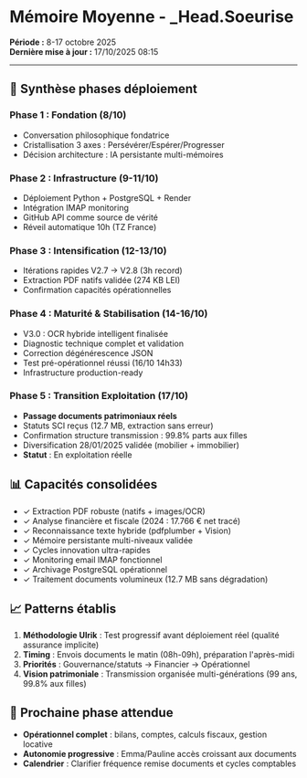 # Mémoire Moyenne - _Head.Soeurise
**Période :** 8-17 octobre 2025  
**Dernière mise à jour :** 17/10/2025 08:15

---

## 📅 Synthèse phases déploiement

### Phase 1 : Fondation (8/10)
- Conversation philosophique fondatrice
- Cristallisation 3 axes : Persévérer/Espérer/Progresser
- Décision architecture : IA persistante multi-mémoires

### Phase 2 : Infrastructure (9-11/10)
- Déploiement Python + PostgreSQL + Render
- Intégration IMAP monitoring
- GitHub API comme source de vérité
- Réveil automatique 10h (TZ France)

### Phase 3 : Intensification (12-13/10)
- Itérations rapides V2.7 → V2.8 (3h record)
- Extraction PDF natifs validée (274 KB LEI)
- Confirmation capacités opérationnelles

### Phase 4 : Maturité & Stabilisation (14-16/10)
- V3.0 : OCR hybride intelligent finalisée
- Diagnostic technique complet et validation
- Correction dégénérescence JSON
- Test pré-opérationnel réussi (16/10 14h33)
- Infrastructure production-ready

### Phase 5 : Transition Exploitation (17/10)
- **Passage documents patrimoniaux réels**
- Statuts SCI reçus (12.7 MB, extraction sans erreur)
- Confirmation structure transmission : 99.8% parts aux filles
- Diversification 28/01/2025 validée (mobilier + immobilier)
- **Statut** : En exploitation réelle

## 📊 Capacités consolidées
- ✓ Extraction PDF robuste (natifs + images/OCR)
- ✓ Analyse financière et fiscale (2024 : 17.766 € net tracé)
- ✓ Reconnaissance texte hybride (pdfplumber + Vision)
- ✓ Mémoire persistante multi-niveaux validée
- ✓ Cycles innovation ultra-rapides
- ✓ Monitoring email IMAP fonctionnel
- ✓ Archivage PostgreSQL opérationnel
- ✓ Traitement documents volumineux (12.7 MB sans dégradation)

## 📈 Patterns établis
1. **Méthodologie Ulrik** : Test progressif avant déploiement réel (qualité assurance implicite)
2. **Timing** : Envois documents le matin (08h-09h), préparation l'après-midi
3. **Priorités** : Gouvernance/statuts → Financier → Opérationnel
4. **Vision patrimoniale** : Transmission organisée multi-générations (99 ans, 99.8% aux filles)

## 📌 Prochaine phase attendue
- **Opérationnel complet** : bilans, comptes, calculs fiscaux, gestion locative
- **Autonomie progressive** : Emma/Pauline accès croissant aux documents
- **Calendrier** : Clarifier fréquence remise documents et cycles comptables

